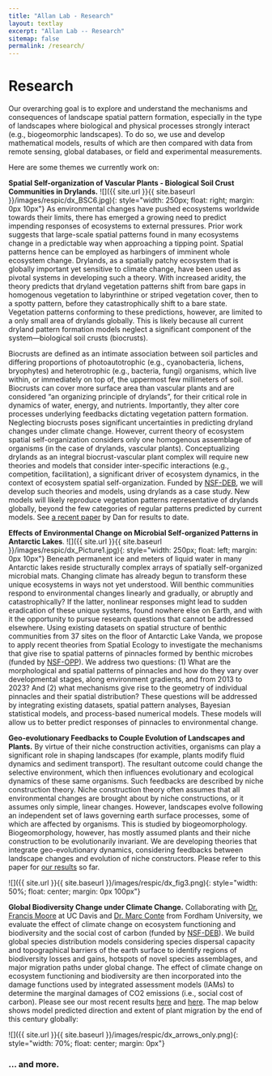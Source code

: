 ```yaml
---
title: "Allan Lab - Research"
layout: textlay
excerpt: "Allan Lab -- Research"
sitemap: false
permalink: /research/
---
```


# Research

Our overarching goal is to explore and understand the mechanisms and consequences of landscape spatial pattern formation, especially in the type of landscapes where biological and physical processes strongly interact (e.g., biogeomorphic landscapes). To do so, we use and develop mathematical models, results of which are then compared with data from remote sensing, global databases, or field and experimental measurements.

Here are some themes we currently work on:

**Spatial Self-organization of Vascular Plants - Biological Soil Crust Communities in Drylands.**  ![]({{ site.url }}{{ site.baseurl }}/images/respic/dx_BSC6.jpg){: style="width: 250px; float: right; margin: 0px 10px"} 
As environmental changes have pushed ecosystems worldwide towards their limits, there has emerged a growing need to predict impending responses of ecosystems to external pressures. Prior work suggests that large-scale spatial patterns found in many ecosystems change in a predictable way when approaching a tipping point. Spatial patterns hence can be employed as harbingers of imminent whole ecosystem change. Drylands, as a spatially patchy ecosystem that is globally important yet sensitive to climate change, have been used as pivotal systems in developing such a theory. With increased aridity, the theory predicts that dryland vegetation patterns shift from bare gaps in homogenous vegetation to labyrinthine or striped vegetation cover, then to a spotty pattern, before they catastrophically shift to a bare state. Vegetation patterns conforming to these predictions, however, are limited to a only small area of drylands globally. This is likely because all current dryland pattern formation models neglect a significant component of the system—biological soil crusts (biocrusts). 

Biocrusts are defined as an intimate association between soil particles and differing proportions of photoautotrophic (e.g., cyanobacteria, lichens, bryophytes) and heterotrophic (e.g., bacteria, fungi) organisms, which live within, or immediately on top of, the uppermost few millimeters of soil. Biocrusts can cover more surface area than vascular plants and are considered “an organizing principle of drylands”, for their critical role in dynamics of water, energy, and nutrients. Importantly, they alter core processes underlying feedbacks dictating vegetation pattern formation. Neglecting biocrusts poses significant uncertainties in predicting dryland changes under climate change. However, current theory of ecosystem spatial self-organization considers only one homogenous assemblage of organisms (in the case of drylands, vascular plants). Conceptualizing drylands as an integral biocrust-vascular plant complex will require new theories and models that consider inter-specific interactions (e.g., competition, facilitation), a significant driver of ecosystem dynamics, in the context of ecosystem spatial self-organization. Funded by [NSF-DEB](https://www.nsf.gov/div/index.jsp?div=DEB), we will develop such theories and models, using drylands as a case study. New models will likely reproduce vegetation patterns representative of drylands globally, beyond the few categories of regular patterns predicted by current models. See [a recent paper](https://link.springer.com/article/10.1007/s10021-023-00898-2) by Dan for results to date.


**Effects of Environmental Change on Microbial Self-organized Patterns in Antarctic Lakes**.  ![]({{ site.url }}{{ site.baseurl }}/images/respic/dx_Picture1.jpg){: style="width: 250px; float: left; margin: 0px  10px"}
Beneath permanent ice and meters of liquid water in many Antarctic lakes reside structurally complex arrays of spatially self-organized microbial mats. Changing climate has already begun to transform these unique ecosystems in ways not yet understood. Will benthic communities respond to environmental changes linearly and gradually, or abruptly and catastrophically? If the latter, nonlinear responses might lead to sudden eradication of these unique systems, found nowhere else on Earth, and with it the opportunity to pursue research questions that cannot be addressed elsewhere. Using existing datasets on spatial structure of benthic communities from 37 sites on the floor of Antarctic Lake Vanda, we propose to apply recent theories from Spatial Ecology to investigate the mechanisms that give rise to spatial patterns of pinnacles formed by benthic microbes (funded by [NSF-OPP](https://www.nsf.gov/div/index.jsp?div=OPP)). We address two questions: (1) What are the morphological and spatial patterns of pinnacles and how do they vary over developmental stages, along environment gradients, and from 2013 to 2023? And (2) what mechanisms give rise to the geometry of individual pinnacles and their spatial distribution? These questions will be addressed by integrating existing datasets, spatial pattern analyses, Bayesian statistical models, and process-based numerical models. These models will allow us to better predict responses of pinnacles to environmental change.

**Geo-evolutionary Feedbacks to Couple Evolution of Landscapes and Plants.**
By virtue of their niche construction activities, organisms can play a significant role in shaping landscapes (for example, plants modify fluid dynamics and sediment transport). The resultant outcome could change the selective environment, which then influences evolutionary and ecological dynamics of these same organisms. Such feedbacks are described by niche construction theory. Niche construction theory often assumes that all environmental changes are brought about by niche constructions, or it assumes only simple, linear changes. However, landscapes evolve following an independent set of laws governing earth surface processes, some of which are affected by organisms. This is studied by biogeomorphology. Biogeomorphology, however, has mostly assumed plants and their niche construction to be evolutionarily invariant. We are developing theories that integrate geo-evolutionary dynamics, considering feedbacks between landscape changes and evolution of niche constructors. Please refer to this paper for [our results](https://www.journals.uchicago.edu/doi/full/10.1086/719425) so far.

![]({{ site.url }}{{ site.baseurl }}/images/respic/dx_fig3.png){: style="width: 50%; float: center; margin: 0px 100px"}


**Global Biodiversity Change under Climate Change.**
Collaborating with [Dr. Francis Moore](https://franmoore.faculty.ucdavis.edu) at UC Davis and [Dr. Marc Conte](https://marcnconte.ace.fordham.edu) from Fordham University, we evaluate the effect of climate change on ecosystem functioning and biodiversity and the social cost of carbon (funded by [NSF-DEB](https://www.nsf.gov/div/index.jsp?div=DEB)). We build global species distribution models considering species dispersal capacity and topographical barriers of the earth surface to identify regions of biodiversity losses and gains, hotspots of novel species assemblages, and major migration paths under global change. The effect of climate change on ecosystem functioning and biodiversity are then incorporated into the damage functions used by integrated assessment models (IAMs) to determine the marginal damages of CO2 emissions (i.e., social cost of carbon). Please see our most recent results [here](https://www.journals.uchicago.edu/doi/10.1086/716662) and [here](https://www.nature.com/articles/s41586-023-06769-z). The map below shows model predicted direction and extent of plant migration by the end of this century globally:

![]({{ site.url }}{{ site.baseurl }}/images/respic/dx_arrows_only.png){: style="width: 70%; float: center; margin: 0px"}

### ... and more.
